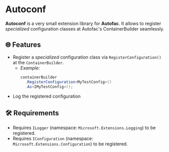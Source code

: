 # Autoconf

**Autoconf** is a very small extension library for **Autofac**. It allows to register _specialized_ configuration classes at Autofac's ContainerBuilder seamlessly.

## 🌐 Features

- Register a _specialized_ configuration class via `RegisterConfiguration()` at the `ContainerBuilder`.
  - _Example:_
    ``` csharp
    containerBuilder
      .RegisterConfiguration<MyTestConfig>()
      .As<IMyTestConfig>();
    ```
- Log the registered configuration

## 🛠️ Requirements

- Requires `ILogger` (namespace: `Microsoft.Extensions.Logging`) to be registered.
- Requires `IConfiguration` (namespace: `Microsoft.Extensions.Configuration`) to be registered.
